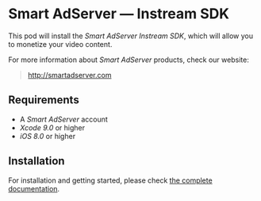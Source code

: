 # Smart AdServer — Instream SDK

This pod will install the _Smart AdServer Instream SDK_, which will allow you to monetize your video content.

For more information about _Smart AdServer_ products, check our website:

> http://smartadserver.com

## Requirements

* A _Smart AdServer_ account
* _Xcode 9.0_ or higher
* _iOS 8.0_ or higher

## Installation

For installation and getting started, please check [the complete documentation](http://documentation.smartadserver.com/instreamSDK/).
